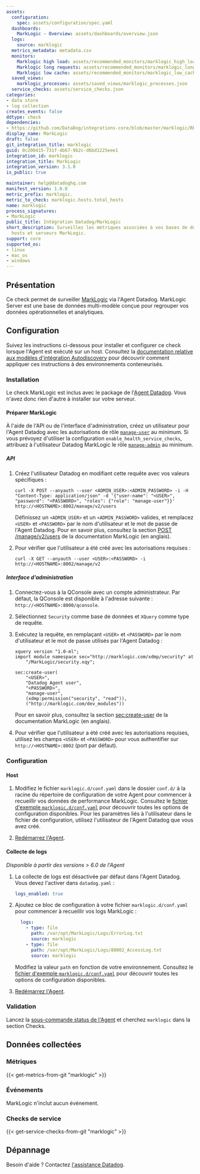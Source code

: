 ```yaml
---
assets:
  configuration:
    spec: assets/configuration/spec.yaml
  dashboards:
    MarkLogic - Overview: assets/dashboards/overview.json
  logs:
    source: marklogic
  metrics_metadata: metadata.csv
  monitors:
    Marklogic high load: assets/recommended_monitors/marklogic_high_load.json
    Marklogic long requests: assets/recommended_monitors/marklogic_long_requests.json
    Marklogic low cache: assets/recommended_monitors/marklogic_low_cache.json
  saved_views:
    marklogic_processes: assets/saved_views/marklogic_processes.json
  service_checks: assets/service_checks.json
categories:
- data store
- log collection
creates_events: false
ddtype: check
dependencies:
- https://github.com/DataDog/integrations-core/blob/master/marklogic/README.md
display_name: MarkLogic
draft: false
git_integration_title: marklogic
guid: 0c200415-731f-4b67-9b2c-d6bd1225eee1
integration_id: marklogic
integration_title: MarkLogic
integration_version: 3.1.0
is_public: true

maintainer: help@datadoghq.com
manifest_version: 1.0.0
metric_prefix: marklogic.
metric_to_check: marklogic.hosts.total_hosts
name: marklogic
process_signatures:
- MarkLogic
public_title: Intégration Datadog/MarkLogic
short_description: Surveillez les métriques associées à vos bases de données, forêts,
  hosts et serveurs MarkLogic.
support: core
supported_os:
- linux
- mac_os
- windows
---
```




## Présentation

Ce check permet de surveiller [MarkLogic][1] via l'Agent Datadog. MarkLogic Server est une base de données multi-modèle conçue pour regrouper vos données opérationnelles et analytiques.

## Configuration

Suivez les instructions ci-dessous pour installer et configurer ce check lorsque l'Agent est exécuté sur un host. Consultez la [documentation relative aux modèles d'intégration Autodiscovery][2] pour découvrir comment appliquer ces instructions à des environnements conteneurisés.

### Installation

Le check MarkLogic est inclus avec le package de l'[Agent Datadog][3]. Vous n'avez donc rien d'autre à installer sur votre serveur.

#### Préparer MarkLogic

À l'aide de l'API ou de l'interface d'administration, créez un utilisateur pour l'Agent Datadog avec les autorisations de rôle [`manage-user`][4] au minimum. Si vous prévoyez d'utiliser la configuration `enable_health_service_checks`, attribuez à l'utilisateur Datadog MarkLogic le rôle [`manage-admin`][5] au minimum.

##### API

1. Créez l'utilisateur Datadog en modifiant cette requête avec vos valeurs spécifiques :
    ```shell
    curl -X POST --anyauth --user <ADMIN_USER>:<ADMIN_PASSWORD> -i -H "Content-Type: application/json" -d '{"user-name": "<USER>", "password": "<PASSWORD>", "roles": {"role": "manage-user"}}' http://<HOSTNAME>:8002/manage/v2/users
    ```
    Définissez un `<ADMIN_USER>` et un `<ADMIN_PASSWORD>` valides, et remplacez `<USER>` et `<PASSWORD>` par le nom d'utilisateur et le mot de passe de l'Agent Datadog.
    Pour en savoir plus, consultez la section [POST /manage/v2/users][6] de la documentation MarkLogic (en anglais).

2. Pour vérifier que l'utilisateur a été créé avec les autorisations requises :
    ```shell
    curl -X GET --anyauth --user <USER>:<PASSWORD> -i http://<HOSTNAME>:8002/manage/v2
    ```

##### Interface d'administration

1. Connectez-vous à la QConsole avec un compte administrateur. Par défaut, la QConsole est disponible à l'adresse suivante : `http://<HOSTNAME>:8000/qconsole`.

2. Sélectionnez `Security` comme base de données et `XQuery` comme type de requête.

3. Exécutez la requête, en remplaçant `<USER>` et `<PASSWORD>` par le nom d'utilisateur et le mot de passe utilisés par l'Agent Datadog :
    ```
    xquery version "1.0-ml";
    import module namespace sec="http://marklogic.com/xdmp/security" at
        "/MarkLogic/security.xqy";

    sec:create-user(
        "<USER>",
        "Datadog Agent user",
        "<PASSWORD>",
        "manage-user",
        (xdmp:permission("security", "read")),
        ("http://marklogic.com/dev_modules"))

    ```
   Pour en savoir plus, consultez la section [sec:create-user][7] de la documentation MarkLogic (en anglais).

4. Pour vérifier que l'utilisateur a été créé avec les autorisations requises, utilisez les champs `<USER>` et `<PASSWORD>` pour vous authentifier sur `http://<HOSTNAME>:8002` (port par défaut).

### Configuration

#### Host

1. Modifiez le fichier `marklogic.d/conf.yaml` dans le dossier `conf.d/` à la racine du répertoire de configuration de votre Agent pour commencer à recueillir vos données de performance MarkLogic. Consultez le [fichier d'exemple `marklogic.d/conf.yaml`][8] pour découvrir toutes les options de configuration disponibles. Pour les paramètres liés à l'utilisateur dans le fichier de configuration, utilisez l'utilisateur de l'Agent Datadog que vous avez créé.

2. [Redémarrez l'Agent][9].

#### Collecte de logs

_Disponible à partir des versions > 6.0 de l'Agent_

1. La collecte de logs est désactivée par défaut dans l'Agent Datadog. Vous devez l'activer dans `datadog.yaml` :

   ```yaml
   logs_enabled: true
   ```

2. Ajoutez ce bloc de configuration à votre fichier `marklogic.d/conf.yaml` pour commencer à recueillir vos logs MarkLogic :

   ```yaml
     logs:
       - type: file
         path: /var/opt/MarkLogic/Logs/ErrorLog.txt
         source: marklogic
       - type: file
         path: /var/opt/MarkLogic/Logs/80002_AccessLog.txt
         source: marklogic
   ```

    Modifiez la valeur `path` en fonction de votre environnement. Consultez le [fichier d'exemple `marklogic.d/conf.yaml`][8] pour découvrir toutes les options de configuration disponibles.

3. [Redémarrez l'Agent][9].

### Validation

Lancez la [sous-commande status de l'Agent][10] et cherchez `marklogic` dans la section Checks.

## Données collectées

### Métriques
{{< get-metrics-from-git "marklogic" >}}


### Événements

MarkLogic n'inclut aucun événement.

### Checks de service
{{< get-service-checks-from-git "marklogic" >}}


## Dépannage

Besoin d'aide ? Contactez [l'assistance Datadog][13].


[1]: https://www.marklogic.com
[2]: https://docs.datadoghq.com/fr/agent/kubernetes/integrations
[3]: https://app.datadoghq.com/account/settings#agent
[4]: https://docs.marklogic.com/guide/admin/pre_def_roles#id_64197
[5]: https://docs.marklogic.com/guide/admin/pre_def_roles#id_28243
[6]: https://docs.marklogic.com/REST/POST/manage/v2/users
[7]: https://docs.marklogic.com/sec:create-user
[8]: https://github.com/DataDog/integrations-core/blob/master/marklogic/datadog_checks/marklogic/data/conf.yaml.example
[9]: https://docs.datadoghq.com/fr/agent/guide/agent-commands/#start-stop-and-restart-the-agent
[10]: https://docs.datadoghq.com/fr/agent/guide/agent-commands/#agent-status-and-information
[11]: https://github.com/DataDog/integrations-core/blob/master/marklogic/metadata.csv
[12]: https://github.com/DataDog/integrations-core/blob/master/marklogic/assets/service_checks.json
[13]: https://docs.datadoghq.com/fr/help
